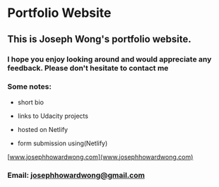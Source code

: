 # Portfolio Website

## This is Joseph Wong's portfolio website.

### I hope you enjoy looking around and would appreciate any feedback.  Please don't hesitate to contact me

### Some notes:

- short bio

- links to Udacity projects

- hosted on Netlify

- form submission using(Netlify)

[www.josephhowardwong.com](www.josephhowardwong.com)

### Email: josephhowardwong@gmail.com
